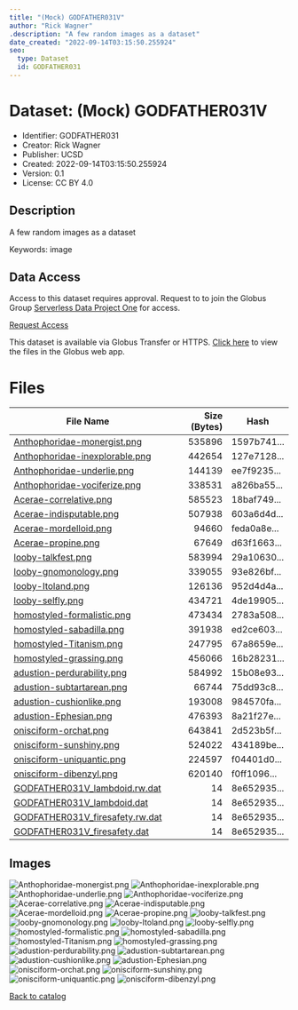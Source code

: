 ```yaml
---
title: "(Mock) GODFATHER031V"
author: "Rick Wagner"
.description: "A few random images as a dataset"
date_created: "2022-09-14T03:15:50.255924"
seo:
  type: Dataset
  id: GODFATHER031
---
```

# Dataset: (Mock) GODFATHER031V
- Identifier: GODFATHER031
- Creator: Rick Wagner
- Publisher: UCSD
- Created: 2022-09-14T03:15:50.255924
- Version: 0.1
- License: CC BY 4.0
## Description
A few random images as a dataset

Keywords: image
## Data Access
Access to this dataset requires approval. Request to to join the Globus Group [Serverless Data Project One](cf9d1f5b-3496-11ed-b941-972795fc9504) for access.

[Request Access](https://app.globus.org/groups/cf9d1f5b-3496-11ed-b941-972795fc9504/join)

This dataset is available via Globus Transfer or HTTPS.
[Click here](https://app.globus.org/file-manager?origin_id=6528bad5-bc02-497d-8a4f-a38547d0e72a&origin_path=/serverless/restricted/GODFATHER031/) to view the files in the Globus web app.
# Files
|                                                                    File Name                                                                    |Size (Bytes)|   Hash    |
|-------------------------------------------------------------------------------------------------------------------------------------------------|-----------:|-----------|
|[Anthophoridae-monergist.png](https://g-b0978f.0ed28.75bc.data.globus.org/serverless/restricted/GODFATHER031/Anthophoridae-monergist.png)        |      535896|1597b741...|
|[Anthophoridae-inexplorable.png](https://g-b0978f.0ed28.75bc.data.globus.org/serverless/restricted/GODFATHER031/Anthophoridae-inexplorable.png)  |      442654|127e7128...|
|[Anthophoridae-underlie.png](https://g-b0978f.0ed28.75bc.data.globus.org/serverless/restricted/GODFATHER031/Anthophoridae-underlie.png)          |      144139|ee7f9235...|
|[Anthophoridae-vociferize.png](https://g-b0978f.0ed28.75bc.data.globus.org/serverless/restricted/GODFATHER031/Anthophoridae-vociferize.png)      |      338531|a826ba55...|
|[Acerae-correlative.png](https://g-b0978f.0ed28.75bc.data.globus.org/serverless/restricted/GODFATHER031/Acerae-correlative.png)                  |      585523|18baf749...|
|[Acerae-indisputable.png](https://g-b0978f.0ed28.75bc.data.globus.org/serverless/restricted/GODFATHER031/Acerae-indisputable.png)                |      507938|603a6d4d...|
|[Acerae-mordelloid.png](https://g-b0978f.0ed28.75bc.data.globus.org/serverless/restricted/GODFATHER031/Acerae-mordelloid.png)                    |       94660|feda0a8e...|
|[Acerae-propine.png](https://g-b0978f.0ed28.75bc.data.globus.org/serverless/restricted/GODFATHER031/Acerae-propine.png)                          |       67649|d63f1663...|
|[looby-talkfest.png](https://g-b0978f.0ed28.75bc.data.globus.org/serverless/restricted/GODFATHER031/looby-talkfest.png)                          |      583994|29a10630...|
|[looby-gnomonology.png](https://g-b0978f.0ed28.75bc.data.globus.org/serverless/restricted/GODFATHER031/looby-gnomonology.png)                    |      339055|93e826bf...|
|[looby-Itoland.png](https://g-b0978f.0ed28.75bc.data.globus.org/serverless/restricted/GODFATHER031/looby-Itoland.png)                            |      126136|952d4d4a...|
|[looby-selfly.png](https://g-b0978f.0ed28.75bc.data.globus.org/serverless/restricted/GODFATHER031/looby-selfly.png)                              |      434721|4de19905...|
|[homostyled-formalistic.png](https://g-b0978f.0ed28.75bc.data.globus.org/serverless/restricted/GODFATHER031/homostyled-formalistic.png)          |      473434|2783a508...|
|[homostyled-sabadilla.png](https://g-b0978f.0ed28.75bc.data.globus.org/serverless/restricted/GODFATHER031/homostyled-sabadilla.png)              |      391938|ed2ce603...|
|[homostyled-Titanism.png](https://g-b0978f.0ed28.75bc.data.globus.org/serverless/restricted/GODFATHER031/homostyled-Titanism.png)                |      247795|67a8659e...|
|[homostyled-grassing.png](https://g-b0978f.0ed28.75bc.data.globus.org/serverless/restricted/GODFATHER031/homostyled-grassing.png)                |      456066|16b28231...|
|[adustion-perdurability.png](https://g-b0978f.0ed28.75bc.data.globus.org/serverless/restricted/GODFATHER031/adustion-perdurability.png)          |      584992|15b08e93...|
|[adustion-subtartarean.png](https://g-b0978f.0ed28.75bc.data.globus.org/serverless/restricted/GODFATHER031/adustion-subtartarean.png)            |       66744|75dd93c8...|
|[adustion-cushionlike.png](https://g-b0978f.0ed28.75bc.data.globus.org/serverless/restricted/GODFATHER031/adustion-cushionlike.png)              |      193008|984570fa...|
|[adustion-Ephesian.png](https://g-b0978f.0ed28.75bc.data.globus.org/serverless/restricted/GODFATHER031/adustion-Ephesian.png)                    |      476393|8a21f27e...|
|[onisciform-orchat.png](https://g-b0978f.0ed28.75bc.data.globus.org/serverless/restricted/GODFATHER031/onisciform-orchat.png)                    |      643841|2d523b5f...|
|[onisciform-sunshiny.png](https://g-b0978f.0ed28.75bc.data.globus.org/serverless/restricted/GODFATHER031/onisciform-sunshiny.png)                |      524022|434189be...|
|[onisciform-uniquantic.png](https://g-b0978f.0ed28.75bc.data.globus.org/serverless/restricted/GODFATHER031/onisciform-uniquantic.png)            |      224597|f04401d0...|
|[onisciform-dibenzyl.png](https://g-b0978f.0ed28.75bc.data.globus.org/serverless/restricted/GODFATHER031/onisciform-dibenzyl.png)                |      620140|f0ff1096...|
|[GODFATHER031V_lambdoid.rw.dat](https://g-b0978f.0ed28.75bc.data.globus.org/serverless/restricted/GODFATHER031/GODFATHER031V_lambdoid.rw.dat)    |          14|8e652935...|
|[GODFATHER031V_lambdoid.dat](https://g-b0978f.0ed28.75bc.data.globus.org/serverless/restricted/GODFATHER031/GODFATHER031V_lambdoid.dat)          |          14|8e652935...|
|[GODFATHER031V_firesafety.rw.dat](https://g-b0978f.0ed28.75bc.data.globus.org/serverless/restricted/GODFATHER031/GODFATHER031V_firesafety.rw.dat)|          14|8e652935...|
|[GODFATHER031V_firesafety.dat](https://g-b0978f.0ed28.75bc.data.globus.org/serverless/restricted/GODFATHER031/GODFATHER031V_firesafety.dat)      |          14|8e652935...|
## Images
![Anthophoridae-monergist.png](https://g-b0978f.0ed28.75bc.data.globus.org/serverless/restricted/GODFATHER031/Anthophoridae-monergist.png) ![Anthophoridae-inexplorable.png](https://g-b0978f.0ed28.75bc.data.globus.org/serverless/restricted/GODFATHER031/Anthophoridae-inexplorable.png) ![Anthophoridae-underlie.png](https://g-b0978f.0ed28.75bc.data.globus.org/serverless/restricted/GODFATHER031/Anthophoridae-underlie.png) ![Anthophoridae-vociferize.png](https://g-b0978f.0ed28.75bc.data.globus.org/serverless/restricted/GODFATHER031/Anthophoridae-vociferize.png) ![Acerae-correlative.png](https://g-b0978f.0ed28.75bc.data.globus.org/serverless/restricted/GODFATHER031/Acerae-correlative.png) ![Acerae-indisputable.png](https://g-b0978f.0ed28.75bc.data.globus.org/serverless/restricted/GODFATHER031/Acerae-indisputable.png) ![Acerae-mordelloid.png](https://g-b0978f.0ed28.75bc.data.globus.org/serverless/restricted/GODFATHER031/Acerae-mordelloid.png) ![Acerae-propine.png](https://g-b0978f.0ed28.75bc.data.globus.org/serverless/restricted/GODFATHER031/Acerae-propine.png) ![looby-talkfest.png](https://g-b0978f.0ed28.75bc.data.globus.org/serverless/restricted/GODFATHER031/looby-talkfest.png) ![looby-gnomonology.png](https://g-b0978f.0ed28.75bc.data.globus.org/serverless/restricted/GODFATHER031/looby-gnomonology.png) ![looby-Itoland.png](https://g-b0978f.0ed28.75bc.data.globus.org/serverless/restricted/GODFATHER031/looby-Itoland.png) ![looby-selfly.png](https://g-b0978f.0ed28.75bc.data.globus.org/serverless/restricted/GODFATHER031/looby-selfly.png) ![homostyled-formalistic.png](https://g-b0978f.0ed28.75bc.data.globus.org/serverless/restricted/GODFATHER031/homostyled-formalistic.png) ![homostyled-sabadilla.png](https://g-b0978f.0ed28.75bc.data.globus.org/serverless/restricted/GODFATHER031/homostyled-sabadilla.png) ![homostyled-Titanism.png](https://g-b0978f.0ed28.75bc.data.globus.org/serverless/restricted/GODFATHER031/homostyled-Titanism.png) ![homostyled-grassing.png](https://g-b0978f.0ed28.75bc.data.globus.org/serverless/restricted/GODFATHER031/homostyled-grassing.png) ![adustion-perdurability.png](https://g-b0978f.0ed28.75bc.data.globus.org/serverless/restricted/GODFATHER031/adustion-perdurability.png) ![adustion-subtartarean.png](https://g-b0978f.0ed28.75bc.data.globus.org/serverless/restricted/GODFATHER031/adustion-subtartarean.png) ![adustion-cushionlike.png](https://g-b0978f.0ed28.75bc.data.globus.org/serverless/restricted/GODFATHER031/adustion-cushionlike.png) ![adustion-Ephesian.png](https://g-b0978f.0ed28.75bc.data.globus.org/serverless/restricted/GODFATHER031/adustion-Ephesian.png) ![onisciform-orchat.png](https://g-b0978f.0ed28.75bc.data.globus.org/serverless/restricted/GODFATHER031/onisciform-orchat.png) ![onisciform-sunshiny.png](https://g-b0978f.0ed28.75bc.data.globus.org/serverless/restricted/GODFATHER031/onisciform-sunshiny.png) ![onisciform-uniquantic.png](https://g-b0978f.0ed28.75bc.data.globus.org/serverless/restricted/GODFATHER031/onisciform-uniquantic.png) ![onisciform-dibenzyl.png](https://g-b0978f.0ed28.75bc.data.globus.org/serverless/restricted/GODFATHER031/onisciform-dibenzyl.png) 

[Back to catalog](../)

